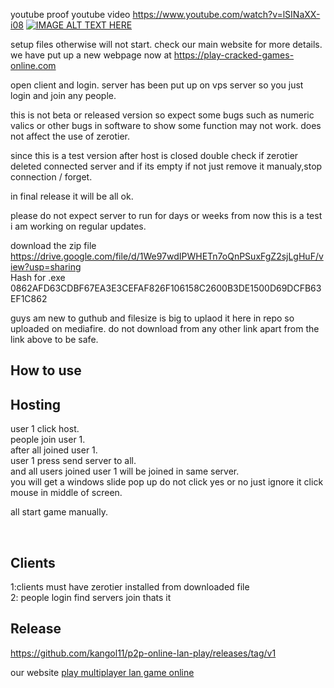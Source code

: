youtube proof
youtube video
https://www.youtube.com/watch?v=lSINaXX-i08
[![IMAGE ALT TEXT HERE](https://i1.ytimg.com/vi/lSINaXX-i08/hqdefault.jpg)](https://www.youtube.com/watch?v=lSINaXX-i08)


setup files otherwise will not start.
check our main website for more details.
we have put up a new webpage now at https://play-cracked-games-online.com

open client and login.
server has been put up on vps server so you just login and join any people.

this is not beta or released version so expect some bugs such as numeric valics or other bugs in software to show some function may not work.
does not affect the use of zerotier.

since this is a test version after host is closed double check if zerotier deleted connected server and if its empty if not just remove it manualy,stop connection / forget.

in final release it will be all ok.

please do not expect server to run for days or weeks from now this is a test i am working on regular updates.

download the zip file<br/>
https://drive.google.com/file/d/1We97wdIPWHETn7oQnPSuxFgZ2sjLgHuF/view?usp=sharing<br>
Hash for .exe 0862AFD63CDBF67EA3E3CEFAF826F106158C2600B3DE1500D69DCFB63EF1C862

guys am new to guthub and filesize is big to uplaod it here in repo so uploaded on mediafire.
do not download from any other link apart from the link above to be safe.

## How to use
## Hosting
user 1 click host.<br/>
people join user 1.<br/>
after all joined user 1.<br/>
user 1 press send server to all.<br/>
and all users joined user 1 will be joined in same server.<br/>
you will get a windows slide pop up do not click yes or no just ignore it click mouse in middle of screen.<br/>

all start game manually.

​


## Clients
1:clients must have zerotier installed from downloaded file<br/>
2: people login find servers join thats it

## Release<br/>
https://github.com/kangol11/p2p-online-lan-play/releases/tag/v1

our website
[play multiplayer lan game online](https://play-cracked-games-online.com/)
